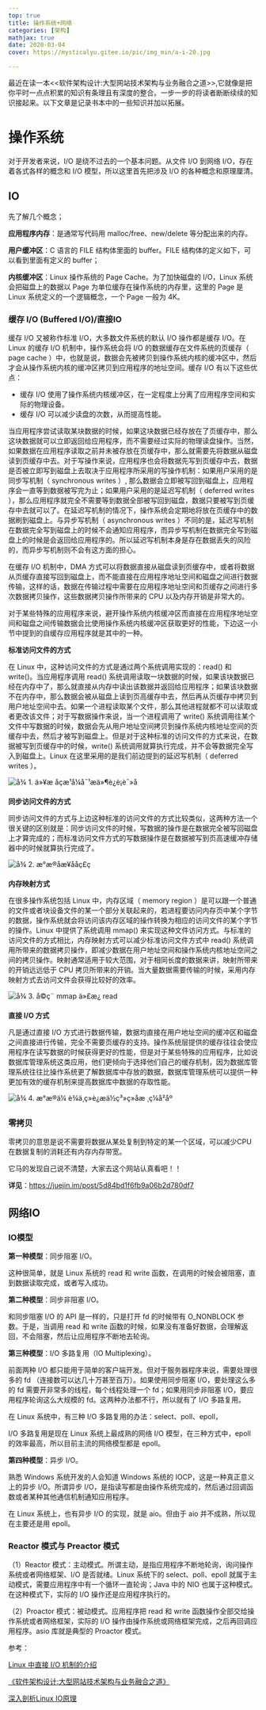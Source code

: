 ```yaml
---
top: true
title: 操作系统+网络
categories: [架构]
mathjax: true
date: 2020-03-04
cover: https://mysticalyu.gitee.io/pic/img_min/a-i-20.jpg

---
```




最近在读一本<<软件架构设计:大型网站技术架构与业务融合之道>>,它就像是把你平时一点点积累的知识有条理且有深度的整合。一步一步的将读者断断续续的知识接起来。以下文章是记录书本中的一些知识并加以拓展。



<!-- more -->



# 操作系统

对于开发者来说，I/O 是绕不过去的一个基本问题。从文件 I/O 到网络 I/O，存在着各式各样的概念和 I/O 模型，所以这里首先把涉及 I/O 的各种概念和原理厘清。

## IO

先了解几个概念；

**应用程序内存**：是通常写代码用 malloc/free、new/delete 等分配出来的内存。

**用户缓冲区**：C 语言的 FILE 结构体里面的 buffer。FILE 结构体的定义如下，可以看到里面有定义的 buffer；

**内核缓冲区**：Linux 操作系统的 Page Cache。为了加快磁盘的 I/O，Linux 系统会把磁盘上的数据以 Page 为单位缓存在操作系统的内存里，这里的 Page 是 Linux 系统定义的一个逻辑概念，一个 Page 一般为 4K。

### 缓存 I/O (Buffered I/O)/直接IO

缓存 I/O 又被称作标准 I/O，大多数文件系统的默认 I/O 操作都是缓存 I/O。在 Linux 的缓存 I/O 机制中，操作系统会将 I/O 的数据缓存在文件系统的页缓存（ page cache ）中，也就是说，数据会先被拷贝到操作系统内核的缓冲区中，然后才会从操作系统内核的缓冲区拷贝到应用程序的地址空间。缓存 I/O 有以下这些优点：

- 缓存 I/O 使用了操作系统内核缓冲区，在一定程度上分离了应用程序空间和实际的物理设备。
- 缓存 I/O 可以减少读盘的次数，从而提高性能。

当应用程序尝试读取某块数据的时候，如果这块数据已经存放在了页缓存中，那么这块数据就可以立即返回给应用程序，而不需要经过实际的物理读盘操作。当然，如果数据在应用程序读取之前并未被存放在页缓存中，那么就需要先将数据从磁盘读到页缓存中去。对于写操作来说，应用程序也会将数据先写到页缓存中去，数据是否被立即写到磁盘上去取决于应用程序所采用的写操作机制：如果用户采用的是同步写机制（ synchronous writes ）, 那么数据会立即被写回到磁盘上，应用程序会一直等到数据被写完为止；如果用户采用的是延迟写机制（ deferred writes ），那么应用程序就完全不需要等到数据全部被写回到磁盘，数据只要被写到页缓存中去就可以了。在延迟写机制的情况下，操作系统会定期地将放在页缓存中的数据刷到磁盘上。与异步写机制（ asynchronous writes ）不同的是，延迟写机制在数据完全写到磁盘上的时候不会通知应用程序，而异步写机制在数据完全写到磁盘上的时候是会返回给应用程序的。所以延迟写机制本身是存在数据丢失的风险的，而异步写机制则不会有这方面的担心。

在缓存 I/O 机制中，DMA 方式可以将数据直接从磁盘读到页缓存中，或者将数据从页缓存直接写回到磁盘上，而不能直接在应用程序地址空间和磁盘之间进行数据传输，这样的话，数据在传输过程中需要在应用程序地址空间和页缓存之间进行多次数据拷贝操作，这些数据拷贝操作所带来的 CPU 以及内存开销是非常大的。

对于某些特殊的应用程序来说，避开操作系统内核缓冲区而直接在应用程序地址空间和磁盘之间传输数据会比使用操作系统内核缓冲区获取更好的性能，下边这一小节中提到的自缓存应用程序就是其中的一种。

**标准访问文件的方式**

在 Linux 中，这种访问文件的方式是通过两个系统调用实现的：read() 和 write()。当应用程序调用 read() 系统调用读取一块数据的时候，如果该块数据已经在内存中了，那么就直接从内存中读出该数据并返回给应用程序；如果该块数据不在内存中，那么数据会被从磁盘上读到页高缓存中去，然后再从页缓存中拷贝到用户地址空间中去。如果一个进程读取某个文件，那么其他进程就都不可以读取或者更改该文件；对于写数据操作来说，当一个进程调用了 write() 系统调用往某个文件中写数据的时候，数据会先从用户地址空间拷贝到操作系统内核地址空间的页缓存中去，然后才被写到磁盘上。但是对于这种标准的访问文件的方式来说，在数据被写到页缓存中的时候，write() 系统调用就算执行完成，并不会等数据完全写入到磁盘上。Linux 在这里采用的是我们前边提到的延迟写机制（ deferred writes ）。

![å¾ 1. ä»¥æ åçæ¹å¼å¯¹æä»¶è¿è¡è¯»å](https://gitee.com/MysticalYu/pic/raw/master/hexo/image001.jpg)

**同步访问文件的方式**

同步访问文件的方式与上边这种标准的访问文件的方式比较类似，这两种方法一个很关键的区别就是：同步访问文件的时候，写数据的操作是在数据完全被写回磁盘上才算完成的；而标准访问文件方式的写数据操作是在数据被写到页高速缓冲存储器中的时候就算执行完成了。

![å¾ 2. æ°æ®åæ­¥ååç£ç](https://gitee.com/MysticalYu/pic/raw/master/hexo/image002.jpg)

**内存映射方式**

在很多操作系统包括 Linux 中，内存区域（ memory region ）是可以跟一个普通的文件或者块设备文件的某一个部分关联起来的，若进程要访问内存页中某个字节的数据，操作系统就会将访问该内存区域的操作转换为相应的访问文件的某个字节的操作。Linux 中提供了系统调用 mmap() 来实现这种文件访问方式。与标准的访问文件的方式相比，内存映射方式可以减少标准访问文件方式中 read() 系统调用所带来的数据拷贝操作，即减少数据在用户地址空间和操作系统内核地址空间之间的拷贝操作。映射通常适用于较大范围，对于相同长度的数据来讲，映射所带来的开销远远低于 CPU 拷贝所带来的开销。当大量数据需要传输的时候，采用内存映射方式去访问文件会获得比较好的效率。

![å¾ 3. å©ç¨ mmap ä»£æ¿ read](https://gitee.com/MysticalYu/pic/raw/master/hexo/image003.jpg)



**直接 I/O 方式**

凡是通过直接 I/O 方式进行数据传输，数据均直接在用户地址空间的缓冲区和磁盘之间直接进行传输，完全不需要页缓存的支持。操作系统层提供的缓存往往会使应用程序在读写数据的时候获得更好的性能，但是对于某些特殊的应用程序，比如说数据库管理系统这类应用，他们更倾向于选择他们自己的缓存机制，因为数据库管理系统往往比操作系统更了解数据库中存放的数据，数据库管理系统可以提供一种更加有效的缓存机制来提高数据库中数据的存取性能。

![å¾ 4. æ°æ®ä¼ è¾ä¸ç»è¿æä½ç³»ç»åæ ¸ç¼å²åº](https://gitee.com/MysticalYu/pic/raw/master/hexo/image004.jpg)

### 零拷贝

零拷贝的意思是说不需要将数据从某处复制到特定的某一个区域，可以减少CPU在数据复制的消耗还有内存内存带宽。

它马的发现自己说不清楚，大家去这个网站认真看吧！！

**详见**：https://juejin.im/post/5d84bd1f6fb9a06b2d780df7



## 网络IO

### IO模型

**第一种模型**：同步阻塞 I/O。

这种很简单，就是 Linux 系统的 read 和 write 函数，在调用的时候会被阻塞，直到数据读取完成，或者写入成功。

**第二种模型**：同步非阻塞 I/O。

和同步阻塞 I/O 的 API 是一样的，只是打开 fd 的时候带有 O_NONBLOCK 参数。于是，当调用 read 和 write 函数的时候，如果没有准备好数据，会理解返回，不会阻塞，然后让应用程序不断地去轮询。

**第三种模型**：I/O 多路复用（IO Multiplexing）。

前面两种 I/O 都只能用于简单的客户端开发。但对于服务器程序来说，需要处理很多的 fd （连接数可以达几十万甚至百万）。如果使用同步阻塞 I/O，要处理这么多的 fd 需要开非常多的线程，每个线程处理一个 fd；如果用同步非阻塞 I/O，要应用程序轮询这么大规模的 fd。这两种办法都不行，所以就有了 I/O 多路复用。

在 Linux 系统中，有三种 I/O 多路复用的办法：select、poll、epoll，

I/O 多路复用是现在 Linux 系统上最成熟的网络 I/O 模型，在三种方式中，epoll 的效率最高，所以目前主流的网络模型都是 epoll。

**第四种模型**：异步 I/O。

熟悉 Windows 系统开发的人会知道 Windows 系统的 IOCP，这是一种真正意义上的异步 I/O。所谓异步 I/O，是指读写都是由操作系统完成的，然后通过回调函数或者某种其他通信机制通知应用程序。

在 Linux 系统上，也有异步 I/O 的实现，就是 aio。但由于 aio 并不成熟，所以现在主要还是用 epoll。



### Reactor 模式与 Preactor 模式

（1）Reactor 模式：主动模式。所谓主动，是指应用程序不断地轮询，询问操作系统或者网络框架、I/O 是否就绪。Linux 系统下的 select、poll、epoll 就属于主动模式，需要应用程序中有一个循环一直轮询；Java 中的 NIO 也属于这种模式。在这种模式下，实际的 I/O 操作还是应用程序执行的。

（2）Proactor 模式：被动模式。应用程序把 read 和 write 函数操作全部交给操作系统或者网络框架，实际的 I/O 操作由操作系统或网络框架完成，之后再回调应用程序。asio 库就是典型的 Proactor 模式。











参考：

 [Linux 中直接 I/O 机制的介绍](https://www.ibm.com/developerworks/cn/linux/l-cn-directio/#icomments) 

[《软件架构设计:大型网站技术架构与业务融合之道》](https://www.zhihu.com/pub/book/119621248)

[深入剖析Linux IO原理](https://juejin.im/post/5d84bd1f6fb9a06b2d780df7) 


